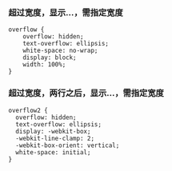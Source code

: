 ### 超过宽度，显示...，需指定宽度

    overflow {
    	overflow: hidden;
    	text-overflow: ellipsis;
    	white-space: no-wrap;
    	display: block;
    	width: 100%;
    }
### 超过宽度，两行之后，显示...，需指定宽度

    overflow2 {
      overflow: hidden;
      text-overflow: ellipsis;
      display: -webkit-box;
      -webkit-line-clamp: 2;
      -webkit-box-orient: vertical;
      white-space: initial;
    }

